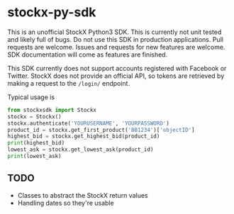 # stockx-py-sdk

This is an unofficial StockX Python3 SDK. This is currently not unit tested and likely full of bugs. Do not use this SDK in production applications. Pull requests are welcome. Issues and requests for new features are welcome. SDK documentation will come as features are finished. 

This SDK currently does not support accounts registered with Facebook or Twitter. StockX does not provide an official API, so tokens are retrieved by making a request to the `/login/` endpoint.

Typical usage is 
```python
from stockxsdk import Stockx
stockx = Stockx()
stockx.authenticate('YOURUSERNAME', 'YOURPASSWORD')
product_id = stockx.get_first_product('BB1234')['objectID']
highest_bid = stockx.get_highest_bid(product_id)
print(highest_bid)
lowest_ask = stockx.get_lowest_ask(product_id)
print(lowest_ask)
```

## TODO

- Classes to abstract the StockX return values
- Handling dates so they're usable